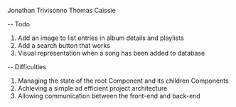 Jonathan Trivisonno
Thomas Caissie

-- Todo
  1. Add an image to list entries in album details and playlists
  2. Add a search button that works
  3. Visual representation when a song has been added to database

-- Difficulties
  1. Managing the state of the root Component and its children Components
  2. Achieving a simple ad efficient project architecture
  3. Allowing communication between the front-end and back-end